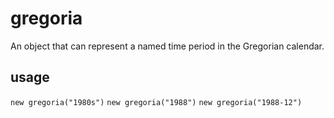 # gregoria

An object that can represent a named time period in the Gregorian calendar.

## usage

`new gregoria("1980s")`
`new gregoria("1988")`
`new gregoria("1988-12")`
